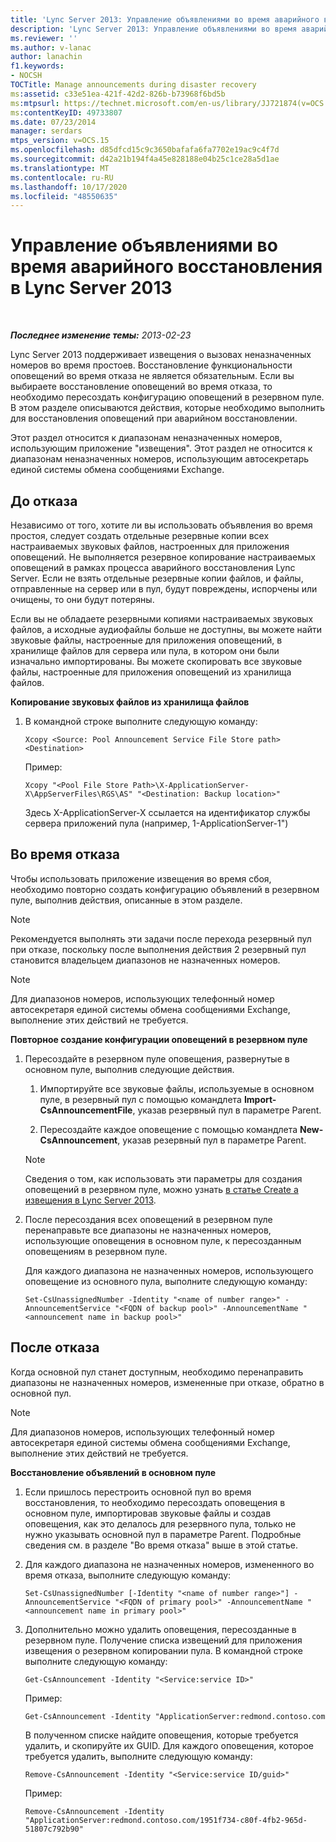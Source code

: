 ```yaml
---
title: 'Lync Server 2013: Управление объявлениями во время аварийного восстановления'
description: 'Lync Server 2013: Управление объявлениями во время аварийного восстановления.'
ms.reviewer: ''
ms.author: v-lanac
author: lanachin
f1.keywords:
- NOCSH
TOCTitle: Manage announcements during disaster recovery
ms:assetid: c33e51ea-421f-42d2-826b-b73968f6bd5b
ms:mtpsurl: https://technet.microsoft.com/en-us/library/JJ721874(v=OCS.15)
ms:contentKeyID: 49733807
ms.date: 07/23/2014
manager: serdars
mtps_version: v=OCS.15
ms.openlocfilehash: d85dfcd15c9c3650bafafa6fa7702e19ac9c4f7d
ms.sourcegitcommit: d42a21b194f4a45e828188e04b25c1ce28a5d1ae
ms.translationtype: MT
ms.contentlocale: ru-RU
ms.lasthandoff: 10/17/2020
ms.locfileid: "48550635"
---
```

# <a name="manage-announcements-during-disaster-recovery-in-lync-server-2013"></a>Управление объявлениями во время аварийного восстановления в Lync Server 2013

<div data-xmlns="http://www.w3.org/1999/xhtml">

<div class="topic" data-xmlns="http://www.w3.org/1999/xhtml" data-msxsl="urn:schemas-microsoft-com:xslt" data-cs="https://msdn.microsoft.com/">

<div data-asp="https://msdn2.microsoft.com/asp">



</div>

<div id="mainSection">

<div id="mainBody">

<span> </span>

_**Последнее изменение темы:** 2013-02-23_

Lync Server 2013 поддерживает извещения о вызовах неназначенных номеров во время простоев. Восстановление функциональности оповещений во время отказа не является обязательным. Если вы выбираете восстановление оповещений во время отказа, то необходимо пересоздать конфигурацию оповещений в резервном пуле. В этом разделе описываются действия, которые необходимо выполнить для восстановления оповещений при аварийном восстановлении.

Этот раздел относится к диапазонам неназначенных номеров, использующим приложение "извещения". Этот раздел не относится к диапазонам неназначенных номеров, использующим автосекретарь единой системы обмена сообщениями Exchange.

<div>

## <a name="before-an-outage"></a>До отказа

Независимо от того, хотите ли вы использовать объявления во время простоя, следует создать отдельные резервные копии всех настраиваемых звуковых файлов, настроенных для приложения оповещений. Не выполняется резервное копирование настраиваемых оповещений в рамках процесса аварийного восстановления Lync Server. Если не взять отдельные резервные копии файлов, и файлы, отправленные на сервер или в пул, будут повреждены, испорчены или очищены, то они будут потеряны.

Если вы не обладаете резервными копиями настраиваемых звуковых файлов, а исходные аудиофайлы больше не доступны, вы можете найти звуковые файлы, настроенные для приложения оповещений, в хранилище файлов для сервера или пула, в котором они были изначально импортированы. Вы можете скопировать все звуковые файлы, настроенные для приложения оповещений из хранилища файлов.

**Копирование звуковых файлов из хранилища файлов**

1.  В командной строке выполните следующую команду:
    
        Xcopy <Source: Pool Announcement Service File Store path> <Destination>
    
    Пример:
    
        Xcopy "<Pool File Store Path>\X-ApplicationServer-X\AppServerFiles\RGS\AS" "<Destination: Backup location>"
    
    Здесь X-ApplicationServer-X ссылается на идентификатор службы сервера приложений пула (например, 1-ApplicationServer-1")


</div>

<div>

## <a name="during-an-outage"></a>Во время отказа

Чтобы использовать приложение извещения во время сбоя, необходимо повторно создать конфигурацию объявлений в резервном пуле, выполнив действия, описанные в этом разделе.

<div>


> [!NOTE]  
> Рекомендуется выполнять эти задачи после перехода резервный пул при отказе, поскольку после выполнения действия 2 резервный пул становится владельцем диапазонов не назначенных номеров.



</div>

<div>


> [!NOTE]  
> Для диапазонов номеров, использующих телефонный номер автосекретаря единой системы обмена сообщениями Exchange, выполнение этих действий не требуется.



</div>

**Повторное создание конфигурации оповещений в резервном пуле**

1.  Пересоздайте в резервном пуле оповещения, развернутые в основном пуле, выполнив следующие действия.
    
    1.  Импортируйте все звуковые файлы, используемые в основном пуле, в резервный пул с помощью командлета **Import-CsAnnouncementFile**, указав резервный пул в параметре Parent.
    
    2.  Пересоздайте каждое оповещение с помощью командлета **New-CsAnnouncement**, указав резервный пул в параметре Parent.
    
    <div>
    

    > [!NOTE]  
    > Сведения о том, как использовать эти параметры для создания оповещений в резервном пуле, можно узнать <A href="lync-server-2013-create-an-announcement.md">в статье Create a извещения в Lync Server 2013</A>.

    
    </div>

2.  После пересоздания всех оповещений в резервном пуле перенаправьте все диапазоны не назначенных номеров, использующие оповещения в основном пуле, к пересозданным оповещениям в резервном пуле.
    
    Для каждого диапазона не назначенных номеров, использующего оповещение из основного пула, выполните следующую команду:
    
        Set-CsUnassignedNumber -Identity "<name of number range>" -AnnouncementService "<FQDN of backup pool>" -AnnouncementName "<announcement name in backup pool>"

</div>

<div>

## <a name="after-the-outage"></a>После отказа

Когда основной пул станет доступным, необходимо перенаправить диапазоны не назначенных номеров, измененные при отказе, обратно в основной пул.

<div>


> [!NOTE]  
> Для диапазонов номеров, использующих телефонный номер автосекретаря единой системы обмена сообщениями Exchange, выполнение этих действий не требуется.



</div>

**Восстановление объявлений в основном пуле**

1.  Если пришлось перестроить основной пул во время восстановления, то необходимо пересоздать оповещения в основном пуле, импортировав звуковые файлы и создав оповещения, как это делалось для резервного пула, только не нужно указывать основной пул в параметре Parent. Подробные сведения см. в разделе "Во время отказа" выше в этой статье.

2.  Для каждого диапазона не назначенных номеров, измененного во время отказа, выполните следующую команду:
    
        Set-CsUnassignedNumber [-Identity "<name of number range>"] -AnnouncementService "<FQDN of primary pool>" -AnnouncementName "<announcement name in primary pool>"

3.  Дополнительно можно удалить оповещения, пересозданные в резервном пуле. Получение списка извещений для приложения извещения о резервном копировании пула. В командной строке выполните следующую команду:
    
        Get-CsAnnouncement -Identity "<Service:service ID>"
    
    Пример:
    
        Get-CsAnnouncement -Identity "ApplicationServer:redmond.contoso.com
    
    В полученном списке найдите оповещения, которые требуется удалить, и скопируйте их GUID. Для каждого оповещения, которое требуется удалить, выполните следующую команду:
    
        Remove-CsAnnouncement -Identity "<Service:service ID/guid>"
    
    Пример:
    
        Remove-CsAnnouncement -Identity "ApplicationServer:redmond.contoso.com/1951f734-c80f-4fb2-965d-51807c792b90"


</div>

</div>

<span> </span>

</div>

</div>

</div>

